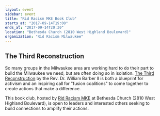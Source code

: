 ```yaml
---
layout: event
sidebar: event
title: "Rid Racism MKE Book Club"
starts_at: "2017-09-14T19:00"
ends_at: "2017-09-14T20:30"
location: "Bethesda Church (2810 West Highland Boulevard)"
organization: "Rid Racism Milwaukee"
---
```


## The Third Reconstruction

So many groups in the Milwaukee area are working hard to do their part to build the Milwaukee we need, but are often doing so in isolation. [The Third Reconstruction](http://www.beacon.org/The-Third-Reconstruction-P1139.aspx) by the Rev. Dr. William Barber II is both a blueprint for activism and an inspiring call for "fusion coalitions" to come together to create actions that make a difference.

This book club, hosted by [Rid Racism MKE](http://www.ridracism-mke.org) at Bethesda Church (2810 West Highland Boulevard), is open to leaders and interested others seeking to build connections to amplify their actions.

